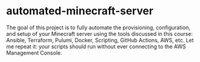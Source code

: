# automated-minecraft-server
The goal of this project is to fully automate the provisioning, configuration, and setup of your Minecraft server using the tools discussed in this course: Ansible, Terraform, Pulumi, Docker, Scripting, GitHub Actions, AWS, etc. Let me repeat it: your scripts should run without ever connecting to the AWS Management Console.
